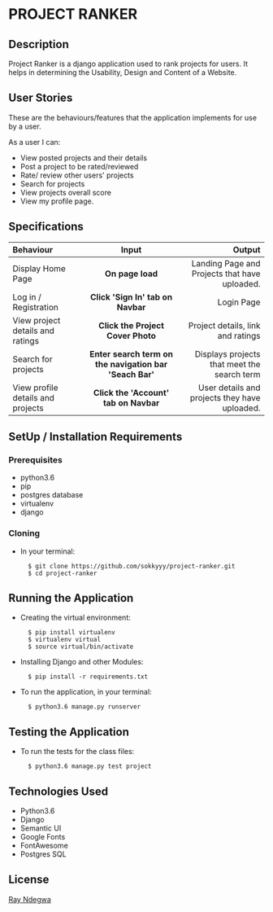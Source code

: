 # PROJECT RANKER 

## Description
Project Ranker is a django application used to rank projects for users. 
It helps in determining the Usability, Design and Content of a Website.  

## User Stories
These are the behaviours/features that the application implements for use by a user.

As a user I can:

* View posted projects and their details
* Post a project to be rated/reviewed
* Rate/ review other users' projects
* Search for projects 
* View projects overall score
* View my profile page.

## Specifications
| Behaviour | Input | Output |
| :---------------- | :---------------: | ------------------: |
| Display Home Page | **On page load** | Landing Page and Projects that have uploaded. |
| Log in / Registration | **Click 'Sign In' tab on Navbar** | Login Page|
| View project details and ratings | **Click the Project Cover Photo** | Project details, link and ratings|
| Search for projects |**Enter search term on the navigation bar 'Seach Bar'**|Displays projects that meet the search term|
| View profile details and projects | **Click the 'Account' tab on Navbar** | User details and projects they have uploaded.|


## SetUp / Installation Requirements
### Prerequisites
* python3.6
* pip
* postgres database
* virtualenv
* django

### Cloning
* In your terminal:
        
        $ git clone https://github.com/sokkyyy/project-ranker.git
        $ cd project-ranker

## Running the Application
* Creating the virtual environment:

        $ pip install virtualenv
        $ virtualenv virtual
        $ source virtual/bin/activate

* Installing Django and other Modules:

        $ pip install -r requirements.txt


* To run the application, in your terminal:


        $ python3.6 manage.py runserver



## Testing the Application
* To run the tests for the class files:

        $ python3.6 manage.py test project

## Technologies Used
* Python3.6
* Django
* Semantic UI
* Google Fonts
* FontAwesome
* Postgres SQL

## License
[Ray Ndegwa](https://github.com/sokkyyy/)
